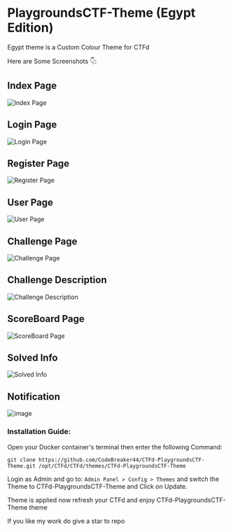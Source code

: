 # PlaygroundsCTF-Theme (Egypt Edition) 

Egypt theme is a Custom Colour Theme for CTFd

Here are Some Screenshots 👇:

## Index Page
![Index Page](https://github.com/user-attachments/assets/27bde7db-2b0d-493e-ab8a-fca4f02d7c3f)



## Login Page 
![Login Page](https://github.com/user-attachments/assets/330e0bfb-dc0d-4db5-bbca-79ff3c374aa1)


## Register Page
![Register Page](https://github.com/user-attachments/assets/3180ea83-fe38-4480-84f6-1f981e6af5bf)


## User Page 
![User Page](https://github.com/user-attachments/assets/8c741b85-31c2-4878-9301-457a853e7f43)



## Challenge Page
![Challenge Page](https://github.com/user-attachments/assets/ba1fc1fb-1270-4807-a3e1-02b4e16f67e0)



## Challenge Description
![Challenge Description](https://github.com/user-attachments/assets/96e6f2c7-83ab-4b21-8e8b-a70c0ba306b4)



## ScoreBoard Page
![ScoreBoard Page](https://github.com/user-attachments/assets/ff76b58a-26ed-45e0-8e79-8b75b1bcb4f0)



## Solved Info
![Solved Info](https://github.com/user-attachments/assets/56f0fa36-dbcc-4edf-a854-ee96b126289f)



## Notification 
![image](https://github.com/user-attachments/assets/87445c54-11a4-424d-90a1-6d51ff659849)



### Installation Guide:
Open your Docker container's terminal then enter the following Command:
```
git clone https://github.com/CodeBreaker44/CTFd-PlaygroundsCTF-Theme.git /opt/CTFd/CTFd/themes/CTFd-PlaygroundsCTF-Theme
```
Login as Admin and go to: ```Admin Panel > Config > Themes``` and switch the Theme to CTFd-PlaygroundsCTF-Theme and Click on Update.

Theme is applied now refresh your CTFd and enjoy CTFd-PlaygroundsCTF-Theme theme 

If you like my work do give a star to repo
